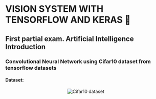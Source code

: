 # VISION SYSTEM WITH TENSORFLOW AND KERAS 🤖

## First partial exam. Artificial Intelligence Introduction

### Convolutional Neural Network using Cifar10 dataset from tensorflow datasets

#### Dataset:
<div align="center">
  <img src="https://production-media.paperswithcode.com/datasets/4fdf2b82-2bc3-4f97-ba51-400322b228b1.png" alt="Cifar10 dataset" />
</div>
